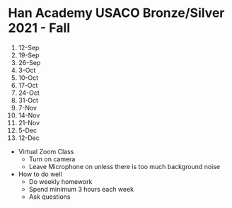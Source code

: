 # Han Academy USACO Bronze/Silver 2021 - Fall

1. 12-Sep
2. 19-Sep
3. 26-Sep
4. 3-Oct
5. 10-Oct
6. 17-Oct
7. 24-Oct
8. 31-Oct
9. 7-Nov
10. 14-Nov
11. 21-Nov
12. 5-Dec
13. 12-Dec

* Virtual Zoom Class
  * Turn on camera
  * Leave Microphone on unless there is too much background noise
* How to do well
  * Do weekly homework
  * Spend minimum 3 hours each week
  * Ask questions
